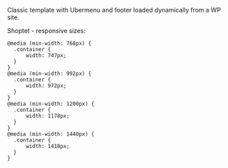 Classic template with Ubermenu and footer loaded dynamically from a WP site.


Shoptet - responsive sizes:

```
@media (min-width: 768px) {
  .container {
      width: 747px;
  }
}
@media (min-width: 992px) {
  .container {
      width: 972px;
  }
}
@media (min-width: 1200px) {
  .container {
      width: 1178px;
  }
}
@media (min-width: 1440px) {
  .container {
      width: 1418px;
  }
}
```

